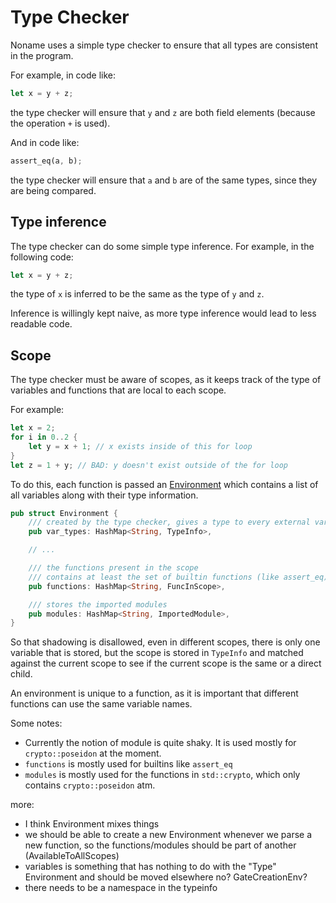 # Type Checker

Noname uses a simple type checker to ensure that all types are consistent in the program.

For example, in code like:

```rust
let x = y + z;
```

the type checker will ensure that `y` and `z` are both field elements (because the operation `+` is used).

And in code like:

```rust
assert_eq(a, b);
```

the type checker will ensure that `a` and `b` are of the same types, since they are being compared.

## Type inference

The type checker can do some simple type inference. For example, in the following code:

```rust
let x = y + z;
```

the type of `x` is inferred to be the same as the type of `y` and `z`.

Inference is willingly kept naive, as more type inference would lead to less readable code.

## Scope

The type checker must be aware of scopes, as it keeps track of the type of variables and functions that are local to each scope.

For example:

```rust
let x = 2;
for i in 0..2 {
    let y = x + 1; // x exists inside of this for loop
}
let z = 1 + y; // BAD: y doesn't exist outside of the for loop
```

To do this, each function is passed an [Environment]() which contains a list of all variables along with their type information.

```rust
pub struct Environment {
    /// created by the type checker, gives a type to every external variable
    pub var_types: HashMap<String, TypeInfo>,

    // ...

    /// the functions present in the scope
    /// contains at least the set of builtin functions (like assert_eq)
    pub functions: HashMap<String, FuncInScope>,

    /// stores the imported modules
    pub modules: HashMap<String, ImportedModule>,
}
```

So that shadowing is disallowed, even in different scopes, there is only one variable that is stored, but the scope is stored in `TypeInfo` and matched against the current scope to see if the current scope is the same or a direct child.

An environment is unique to a function, as it is important that different functions can use the same variable names.

Some notes:

* Currently the notion of module is quite shaky. It is used mostly for `crypto::poseidon` at the moment.
* `functions` is mostly used for builtins like `assert_eq`
* `modules` is mostly used for the functions in `std::crypto`, which only contains `crypto::poseidon` atm.

more:

* I think Environment mixes things
* we should be able to create a new Environment whenever we parse a new function, so the functions/modules should be part of another (AvailableToAllScopes)
* variables is something that has nothing to do with the "Type" Environment and should be moved elsewhere no? GateCreationEnv?
* there needs to be a namespace in the typeinfo